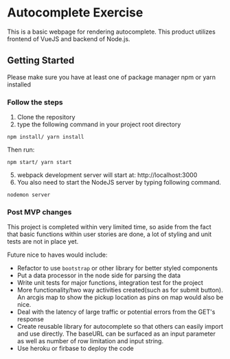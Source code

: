 # Autocomplete Exercise

This is a basic webpage for rendering autocomplete. This product utilizes frontend of VueJS and backend of Node.js.

## Getting Started

Please make sure you have at least one of package manager npm or yarn installed

### Follow the steps

1. Clone the repository
2. type the following command in your project root directory

```
npm install/ yarn install
```

Then run:

```
npm start/ yarn start
```

5. webpack development server will start at: http://localhost:3000
6. You also need to start the NodeJS server by typing following command.

```
nodemon server
```

### Post MVP changes

This project is completed within very limited time, so aside from the fact that basic functions within user stories are done, a lot of styling and unit tests are not in place yet.

Future nice to haves would include:

- Refactor to use `bootstrap` or other library for better styled components
- Put a data processor in the node side for parsing the data
- Write unit tests for major functions, integration test for the project
- More functionality/two way activities created(such as for submit button). An arcgis map to show the pickup location as pins on map would also be nice.
- Deal with the latency of large traffic or potential errors from the GET's response
- Create reusable library for autocomplete so that others can easily import and use directly. The baseURL can be surfaced as an input parameter as well as number of row limitation and input string.
- Use heroku or firbase to deploy the code
